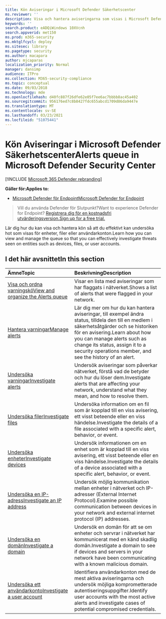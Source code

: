 ```yaml
---
title: Kön Aviseringar i Microsoft Defender Säkerhetscenter
ms.reviewer: ''
description: Visa och hantera aviseringarna som visas i Microsoft Defender Säkerhetscenter
keywords: ''
search.product: eADQiWindows 10XVcnh
search.appverid: met150
ms.prod: m365-security
ms.mktglfcycl: deploy
ms.sitesec: library
ms.pagetype: security
ms.author: macapara
author: mjcaparas
localization_priority: Normal
manager: dansimp
audience: ITPro
ms.collection: M365-security-compliance
ms.topic: conceptual
ms.date: 09/03/2018
ms.technology: mde
ms.openlocfilehash: d40fc887f26dfe62e05f7ee6ac7bbbb8ac45a402
ms.sourcegitcommit: 956176ed7c8b8427fdc655abcd1709d86da9447e
ms.translationtype: MT
ms.contentlocale: sv-SE
ms.lasthandoff: 03/23/2021
ms.locfileid: "51075441"
---
```

# <a name="alerts-queue-in-microsoft-defender-security-center"></a><span data-ttu-id="4dfd1-103">Kön Aviseringar i Microsoft Defender Säkerhetscenter</span><span class="sxs-lookup"><span data-stu-id="4dfd1-103">Alerts queue in Microsoft Defender Security Center</span></span>

[!INCLUDE [Microsoft 365 Defender rebranding](../../includes/microsoft-defender.md)]

<span data-ttu-id="4dfd1-104">**Gäller för:**</span><span class="sxs-lookup"><span data-stu-id="4dfd1-104">**Applies to:**</span></span>
- [<span data-ttu-id="4dfd1-105">Microsoft Defender för Endpoint</span><span class="sxs-lookup"><span data-stu-id="4dfd1-105">Microsoft Defender for Endpoint</span></span>](https://go.microsoft.com/fwlink/p/?linkid=2154037)

> <span data-ttu-id="4dfd1-106">Vill du använda Defender för Slutpunkt?</span><span class="sxs-lookup"><span data-stu-id="4dfd1-106">Want to experience Defender for Endpoint?</span></span> [<span data-ttu-id="4dfd1-107">Registrera dig för en kostnadsfri utvärderingsversion.</span><span class="sxs-lookup"><span data-stu-id="4dfd1-107">Sign up for a free trial.</span></span>](https://www.microsoft.com/microsoft-365/windows/microsoft-defender-atp?ocid=docs-wdatp-exposedapis-abovefoldlink)

<span data-ttu-id="4dfd1-108">Lär dig hur du kan visa och hantera kön så att du effektivt kan undersöka hot som visas för enheter, filer eller användarkonton.</span><span class="sxs-lookup"><span data-stu-id="4dfd1-108">Learn how you can view and manage the queue so that you can effectively investigate threats seen on entities such as devices, files, or user accounts.</span></span>

## <a name="in-this-section"></a><span data-ttu-id="4dfd1-109">I det här avsnittet</span><span class="sxs-lookup"><span data-stu-id="4dfd1-109">In this section</span></span>
<span data-ttu-id="4dfd1-110">Ämne</span><span class="sxs-lookup"><span data-stu-id="4dfd1-110">Topic</span></span> | <span data-ttu-id="4dfd1-111">Beskrivning</span><span class="sxs-lookup"><span data-stu-id="4dfd1-111">Description</span></span> 
:---|:---
[<span data-ttu-id="4dfd1-112">Visa och ordna varningskö</span><span class="sxs-lookup"><span data-stu-id="4dfd1-112">View and organize the Alerts queue</span></span>](alerts-queue.md) | <span data-ttu-id="4dfd1-113">Visar en lista med aviseringar som har flaggats i nätverket.</span><span class="sxs-lookup"><span data-stu-id="4dfd1-113">Shows a list of alerts that were flagged in your network.</span></span>
[<span data-ttu-id="4dfd1-114">Hantera varningar</span><span class="sxs-lookup"><span data-stu-id="4dfd1-114">Manage alerts</span></span>](manage-alerts.md) | <span data-ttu-id="4dfd1-115">Lär dig mer om hur du kan hantera aviseringar, till exempel ändra status, tilldela den till en medlem i säkerhetsåtgärder och se historiken för en avisering.</span><span class="sxs-lookup"><span data-stu-id="4dfd1-115">Learn about how you can manage alerts such as change its status, assign it to a security operations member, and see the history of an alert.</span></span>
[<span data-ttu-id="4dfd1-116">Undersöka varningar</span><span class="sxs-lookup"><span data-stu-id="4dfd1-116">Investigate alerts</span></span>](investigate-alerts.md)| <span data-ttu-id="4dfd1-117">Undersök aviseringar som påverkar nätverket, förstå vad de betyder och hur du löser dem.</span><span class="sxs-lookup"><span data-stu-id="4dfd1-117">Investigate alerts that are affecting your network, understand what they mean, and how to resolve them.</span></span>
[<span data-ttu-id="4dfd1-118">Undersöka filer</span><span class="sxs-lookup"><span data-stu-id="4dfd1-118">Investigate files</span></span>](investigate-files.md)| <span data-ttu-id="4dfd1-119">Undersöka information om en fil som är kopplad till en viss avisering, ett visst beteende eller en viss händelse.</span><span class="sxs-lookup"><span data-stu-id="4dfd1-119">Investigate the details of a file associated with a specific alert, behavior, or event.</span></span> 
[<span data-ttu-id="4dfd1-120">Undersöka enheter</span><span class="sxs-lookup"><span data-stu-id="4dfd1-120">Investigate devices</span></span>](investigate-machines.md)| <span data-ttu-id="4dfd1-121">Undersök informationen om en enhet som är kopplad till en viss avisering, ett visst beteende eller en viss händelse.</span><span class="sxs-lookup"><span data-stu-id="4dfd1-121">Investigate the details of a device associated with a specific alert, behavior, or event.</span></span> 
[<span data-ttu-id="4dfd1-122">Undersöka en IP-adress</span><span class="sxs-lookup"><span data-stu-id="4dfd1-122">Investigate an IP address</span></span>](investigate-ip.md) | <span data-ttu-id="4dfd1-123">Undersök möjlig kommunikation mellan enheter i nätverket och IP-adresser (External Internet Protocol).</span><span class="sxs-lookup"><span data-stu-id="4dfd1-123">Examine possible communication between devices in your network and external internet protocol (IP) addresses.</span></span>
[<span data-ttu-id="4dfd1-124">Undersöka en domän</span><span class="sxs-lookup"><span data-stu-id="4dfd1-124">Investigate a domain</span></span>](investigate-domain.md) | <span data-ttu-id="4dfd1-125">Undersök en domän för att se om enheter och servrar i nätverket har kommunicerat med en känd skadlig domän.</span><span class="sxs-lookup"><span data-stu-id="4dfd1-125">Investigate a domain to see if devices and servers in your network have been communicating with a known malicious domain.</span></span> 
[<span data-ttu-id="4dfd1-126">Undersöka ett användarkonto</span><span class="sxs-lookup"><span data-stu-id="4dfd1-126">Investigate a user account</span></span>](investigate-user.md) | <span data-ttu-id="4dfd1-127">Identifiera användarkonton med de mest aktiva aviseringarna och undersök möjliga komprometterade autentiseringsuppgifter.</span><span class="sxs-lookup"><span data-stu-id="4dfd1-127">Identify user accounts with the most active alerts and investigate cases of potential compromised credentials.</span></span>  


